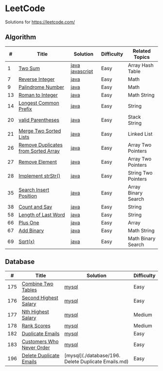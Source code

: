 LeetCode
========
Solutions for https://leetcode.com/

## Algorithm

| # | Title | Solution | Difficulty | Related Topics |
|---| ----- | -------- | ---------- | ---------- |
|1|[Two Sum](https://leetcode.com/problems/two-sum/) | [java javascript](./algorithms/1.TwoSum.md)|Easy|Array Hash Table|
|7|[Reverse Integer](https://leetcode.com/problems/reverse-integer/) | [java](./algorithms/7.ReverseInteger.md)|Easy|Math|
|9|[Palindrome Number](https://leetcode.com/problems/palindrome-number/) | [java](./algorithms/9.PalindromeNumber.md)|Easy|Math|
|13|[Roman to Integer](https://leetcode.com/problems/roman-to-integer/) | [java](./algorithms/13.RomanToInteger.md)|Easy|Math String|
|14|[Longest Common Prefix](https://leetcode.com/problems/longest-common-prefix/) | [java](./algorithms/14.LongestCommonPrefix.md)|Easy|String|
|20|[valid Parentheses](https://leetcode.com/problems/valid-parentheses/) | [java](./algorithms/20.ValidParentheses.md)|Easy|Stack String|
|21|[Merge Two Sorted Lists](https://leetcode.com/problems/merge-two-sorted-lists/) | [java](./algorithms/21.MergeTwoSortedLists.md)|Easy|Linked List|
|26|[Remove Duplicates from Sorted Array](https://leetcode.com/problems/remove-duplicates-from-sorted-array/) | [java](./algorithms/26.RemoveDuplicatesfromSortedArray.md)|Easy|Array Two Pointers|
|27|[Remove Element](https://leetcode.com/problems/remove-element/) | [java](./algorithms/27.RemoveElement.md)|Easy|Array Two Pointers|
|28|[Implement strStr()](https://leetcode.com/problems/implement-strstr/) | [java](./algorithms/28.ImplementStrStr.md)|Easy|String Two Pointers|
|35|[Search Insert Position](https://leetcode.com/problems/search-insert-position/) | [java](./algorithms/35.SearchInsertPosition.md)|Easy|Array Binary Search|
|38|[Count and Say](https://leetcode.com/problems/count-and-say/) | [java](./algorithms/38.CountAndSay.md)|Easy|String|
|58|[Length of Last Word](https://leetcode.com/problems/length-of-last-word/) | [java](./algorithms/58.LengthOfLastWord.md)|Easy|String|
|66|[Plus One](https://leetcode.com/problems/plus-one/) | [java](./algorithms/66.PlusOne.md)|Easy|Array|
|67|[Add Binary](https://leetcode.com/problems/add-binary/) | [java](./algorithms/67.AddBinary.md)|Easy|Math String|
|69|[Sqrt(x)](https://leetcode.com/problems/sqrtx/) | [java](./algorithms/69.Sqrt(x).md)|Easy|Math Binary Search|

## Database

| # | Title | Solution | Difficulty |
|---| ----- | -------- | ---------- |
|175|[Combine Two Tables](https://leetcode.com/problems/combine-two-tables/) | [mysql](./database/175.CombineTwoTables.md)|Easy|
|176|[Second Highest Salary](https://leetcode.com/problems/second-highest-salary/) | [mysql](./database/176.SecondHighestSalary.md)|Easy|
|177|[Nth Highest Salary](https://leetcode.com/problems/nth-highest-salary/) | [mysql](./database/177.NthHighestSalary.md)|Medium|
|178|[Rank Scores](https://leetcode.com/problems/rank-scores/solution/) | [mysql](./database/178.RankScores.md)|Medium|
|182|[Duplicate Emails](https://leetcode.com/problems/duplicate-emails/) | [mysql](./database/182.DuplicateEmails.md)|Easy|
|183|[Customers Who Never Order](https://leetcode.com/problems/customers-who-never-order/) | [mysql](./database/183.CustomersWhoNeverOrder.md)|Easy|
|196|[Delete Duplicate Emails](https://leetcode.com/problems/delete-duplicate-emails/) | [mysql](./database/196. Delete Duplicate Emails.md)|Easy|
